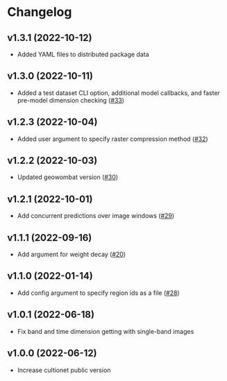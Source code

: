 # Changelog

<!--next-version-placeholder-->

## v1.3.1 (2022-10-12)
* Added YAML files to distributed package data

## v1.3.0 (2022-10-11)
* Added a test dataset CLI option, additional model callbacks, and faster pre-model dimension checking ([#33](https://github.com/jgrss/cultionet/pull/33))

## v1.2.3 (2022-10-04)
* Added user argument to specify raster compression method ([#32](https://github.com/jgrss/cultionet/pull/32))

## v1.2.2 (2022-10-03)
* Updated geowombat version ([#30](https://github.com/jgrss/cultionet/pull/30))

## v1.2.1 (2022-10-01)
* Add concurrent predictions over image windows ([#29](https://github.com/jgrss/cultionet/pull/29))

## v1.1.1 (2022-09-16)
* Add argument for weight decay ([#20](https://github.com/jgrss/cultionet/pull/20))

## v1.1.0 (2022-01-14)
* Add config argument to specify region ids as a file ([#28](https://github.com/jgrss/cultionet/pull/28))

## v1.0.1 (2022-06-18)
* Fix band and time dimension getting with single-band images
 
## v1.0.0 (2022-06-12)
* Increase cultionet public version
